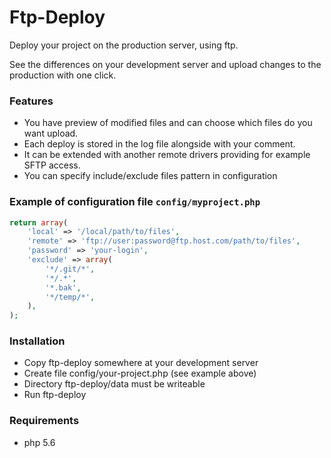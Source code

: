 # Ftp-Deploy
Deploy your project on the production server, using ftp.

See the differences on your development server and upload
changes to the production with one click.

### Features

* You have preview of modified files and can choose which files
 do you want upload.
* Each deploy is stored in the log file alongside with your comment.
* It can be extended with another remote drivers providing 
for example SFTP access.
* You can specify include/exclude files pattern in configuration

### Example of configuration file `config/myproject.php`

```php
return array(
	'local' => '/local/path/to/files',
	'remote' => 'ftp://user:password@ftp.host.com/path/to/files',
	'password' => 'your-login',
	'exclude' => array(
		'*/.git/*', 
		'*/.*', 
		'*.bak',
		'*/temp/*',
	),
);
```

### Installation

* Copy ftp-deploy somewhere at your development server
* Create file config/your-project.php (see example above)
* Directory ftp-deploy/data must be writeable
* Run ftp-deploy

### Requirements

* php 5.6
